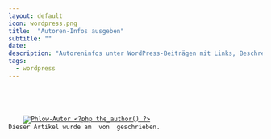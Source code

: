 ```yaml
---
layout: default
icon: wordpress.png
title:  "Autoren-Infos ausgeben"
subtitle: ""
date: 
description: "Autoreninfos unter WordPress-Beiträgen mit Links, Beschreibung und allem Pipapo anzeigen."
tags:
  - wordpress
---
```

<pre><code class="lang-php">

 <div id="autor-info">
	<a href="<?php the_author_url() ?>" title="Website von Autor <?php the_author() ?>"><img alt="Phlow-Autor <?php the_author() ?>" src="<?php bloginfo('template_directory'); ?>/images/images_user/autor_id_<?php the_author_ID(); ?>.jpg" /></a>
Dieser Artikel wurde am <?php the_time('d.F Y') ?> von <a title="Website von <?php the_author() ?>" href="<?php the_author_url() ?>"><strong><?php the_author() ?></strong></a> geschrieben.
	<?php the_author_description() ?>
</div>

</code></pre>